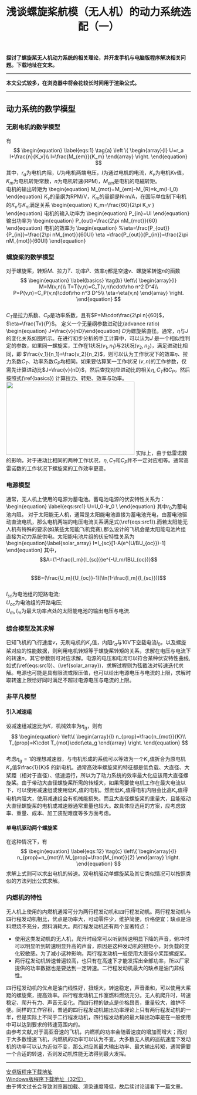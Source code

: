 ﻿---
title: 浅谈螺旋桨航模（无人机）的动力系统选配（一）
categories:
- Programming
tags:
- 无人机 
- 安卓开发 
- Qt 
updated: 2018-03-14 
---
<script type="text/x-mathjax-config">
  		MathJax.Hub.Config({tex2jax: {inlineMath: [['$','$'], ['\\(','\\)']]},
  							TeX: { equationNumbers: {  autoNumber: "AMS"  },
     							   extensions: ["AMSmath.js"]}
  		});
		</script>
 <script type="text/javascript" src="https://cdn.mathjax.org/mathjax/latest/MathJax.js?config=TeX-AMS-MML_HTMLorMML"></script>
**探讨了螺旋桨无人机动力系统的相关理论，并开发手机与电脑版程序解决相关问题。下载地址在文末。**

---
**本文公式较多，在浏览器中将会花较长时间用于渲染公式。**  
  
--- 

## 动力系统的数学模型
### 无刷电机的数学模型
有  
$$
\begin{equation} \label{eqs:1} \tag{a}
\left \{
\begin{array}{l}
U=r_a I+\frac{n}{K_v}\\
I=\frac{M_{em}}{K_m}
\end{array}
\right.
\end{equation}  
$$
其中，$r_a$为电机内阻，$U$为电机两端电压，$I$为通过电机的电流，$K_v$为电机Kv值，$K_m$为电机转矩常数，$n$为电机转速(RPM)，$M_{em}$是电机的电磁转矩。  
电机的输出转矩为
\begin{equation}
M_{mot}=M_{em}-M_{R}=k_m(I-I_0)
\end{equation}
$K_v$的量纲为RPM/V，$K_m$的量纲是N$\cdot$m/A，在国际单位制下电机的$K_v$与$K_m$满足关系
\begin{equation}
K_m=\frac{60}{2\pi K_v }
\end{equation}
电机的输入功率为
\begin{equation}
P_{in}=UI
\end{equation}
输出功率为
\begin{equation}
P_{out}=\frac{2\pi nM_{mot}}{60}
\end{equation}
电机的效率为
\begin{equation}
%\eta=\frac{P_{out}}{P_{in}}=\frac{2\pi nM_{mot}}{60UI}
\eta =\frac{P_{out}}{P_{in}}=\frac{2\pi nM_{mot}}{60UI}
\end{equation}

### 螺旋桨的数学模型
对于螺旋桨，转矩$M$、拉力$T$、功率$P$、效率$\eta$都是空速$v$、螺旋桨转速$n$的函数
$$
\begin{equation} \label{basics} \tag{b}
\left\{
\begin{array}{l}
M=M(v,n)\\
T=T(v,n)=C_T(v,n)\cdot\rho n^2 D^4\\
P=P(v,n)=C_P(v,n)\cdot\rho n^3 D^5\\
\eta=\eta(v,n)
\end{array}
\right.
\end{equation}
$$  
$C_T$是拉力系数、$C_P$是功率系数，且有$P=M\cdot\frac{2\pi n}{60}$，$\eta=\frac{Tv}{P}$。
定义一个无量纲参数进动比(advance ratio)
\begin{equation} J=\frac{v}{nD}\end{equation}
$D$为螺旋桨直径。通常，$\eta$与$J$的变化关系如图所示。在进行初步分析的手工计算中，可以认为$J$
是一个相似性判定的参数，如果同一螺旋桨，工作在1状况$(v_1,n_1)$与2状况$(v_2,n_2)$，满足进动比相同，即
$\frac{v_1}{n_1}=\frac{v_2}{n_2}$，则可以认为工作状况下的效率$\eta$、拉力系数$C_T$、功率系数$C_P$均相同。如果要估算某一工作状况
$(v,n)$的工作参数，仅需先计算进动比$J=\frac{v}{nD}$，然后查找对应进动比的相关$\eta,C_T\text{和}C_P$，然后按照式(\ref{basics})
计算拉力、转矩、效率与功率。
<img src="{{ site.url }}/assets//blog_images/fig1.png" width="350px" height="200px"/>
实际上，由于低雷诺数的影响，对于进动比相同的两种工作状况，$\eta,C_T\text{和}C_P$并不一定对应相等。通常高雷诺数的工作状况下螺旋桨的工作效率更高。
### 电源模型
通常，无人机上使用的电源为蓄电池。蓄电池电源的伏安特性关系为：
\begin{equation} \label{eqs:src1}
U=U_0-Ir_0 \\
\end{equation}
其中$r_0$为蓄电池内阻。
 对于太阳能无人机，通常是太阳能电池直接为蓄电池充电，由蓄电池驱动直流电机，那么电机两端的电压电流关系满足式(\ref{eqs:src1}).而若太阳能无人机有特殊的要求(如某些太阳能飞机竞赛),那么设计的飞机会是太阳能电池片组直接为动力系统供电。太阳能电池片组的伏安特性关系为
\begin{equation}\label{solar_array} 
I=I_{sc}[1-A(e^{U/BU_{oc}})-1]
\end{equation}
其中，$$A=(1-\frac{I_m}{I_{sc}})e^{-U_m/(BU_{oc})}$$  
$$B=(\frac{U_m}{U_{oc}}-1)[\ln(1-\frac{I_m}{I_{sc}})]$$  
$I_{sc}$为电池组的短路电流;  
$U_{oc}$为电池组的开路电压;  
$U_m,I_m$为最大功率点处的太阳能电池的输出电压与电流.

### 综合模型及其求解
已知飞机的飞行速度$v$，无刷电机的$K_v$值，内阻$r_a$与10V下空载电流$i_0$，以及螺旋桨对应的性能数据，则利用电机转矩等于螺旋桨转矩的关系，求解在电压与电流下的转速$n$，其它参数则可对应求解。电源的电压和电流可以符合某种伏安特性曲线,如式(\ref{eqs:src1})、(\ref{solar_array})，求解过程则为弦截法对转速迭代求解。电源也可能是具有限流或限压值，也可以给出电源电压与电流的上限，求解时取转速上限恰好同时满足不超过电源电压与电流的上限。
### 非平凡模型
#### 引入减速组
设减速组减速比为$K$，机械效率为$\eta_g$，则有  
$$
\begin{equation}
\left\{
\begin{array}{l}
n_{prop}=\frac{n_{mot}}{K}\\
T_{prop}=K\cdot T_{mot}\cdot\eta_g
\end{array}
\right.
\end{equation}
$$  
考虑$\eta_g=1$的理想减速器，与电机形成的系统可以等效为一个$K_v$值折合为原电机$K_v$值$\frac{1}{K}$
的新电机。通常高效率螺旋桨的特征都是低负载、大直径、大桨距（相对于直径）、低速运行，所以为了动力系统的效率最大化应该用大直径螺旋桨。由于带动大直径螺旋桨所需的转矩大，如果需要使电机工作在最大电流以下，可以使用减速组或使用低$K_v$值的电机。然而低$K_v$值得电机内阻会比高$K_v$值得电机内阻大，使用减速组会有机械能损失。而且大直径螺旋桨的重量大，且能驱动大直径螺旋桨的电机或减速器通常重量也较大。故具体应选用的方案，应考虑效率、重量、成本、加工装配难度等多方面考虑。

#### 单电机驱动两个螺旋桨
在这种情况下，有  
$$
\begin{equation} \label{eqs:12} \tag{c}
\left\{
\begin{array}{l}
n_{prop}=n_{mot}\\
M_{prop}=\frac{M_{mot}}{2}
\end{array}
\right.
\end{equation} 
$$
求解上式则可以求出电机的转速。双电机驱动单螺旋桨及其它类似情况可以按照类似的方法列出公式求解。
### 内燃机的特性
无人机上使用的内燃机通常可分为两行程发动机和四行程发动机。两行程发动机与四行程发动机相比，优点是功率大，可动零件少，维护简便，价格便宜；缺点是油料燃烧不充分，燃料消耗大。两行程发动机还有两个显著特点：
* 使用这类发动机的无人机，爬升时经常可以听到转速明显下降的声音，俯冲时可以明显听到转速明显升高的声音，原因是这种发动机的扭矩小，对负载的变化较敏感。为了减小这种影响，两行程发动机一般使用大直径小桨距螺旋桨。
* 两行程发动机转速普遍较高，也只有在高速下才能发挥出全部功率，所以厂家提供的功率数据也是要达到一定转速。二行程发动机最大的缺点是油门非线性。  


 四行程发动机的优点是油门线性好，扭矩大，转速稳定，声音柔和，可以使用大桨距的螺旋桨，提高效率。四行程发动机工作室燃料燃烧充分。无人机爬升时，转速稳定、爬升有力、声音无变化。而四行程的缺点是价格昂贵，重量较大，维护不便。同样的工作容积，普通的四行程发动机输出功率理论上只有两行程发动机的一半，但是实际上不同于二行程发动机，四行程发动机的最大输出功率是在一般使用中可以达到要求的转速范围内的。  
由参考文献,对于高亚音速的飞机，内燃机的功率会随着速度的增加而增大；而对于大多数慢速飞机，内燃机的功率可以认为不变。大多数无人机的巡航速度下发动机的功率可以认为近似不变，那么对应其最大输出功率、最大输出转矩，通常需要一个合适的转速，否则发动机性能无法得到最大发挥。

---
[安卓版程序下载地址](https://pan.baidu.com/s/1QaN9CxFEfJz0RHewitcCgg)  
[Windows版程序下载地址（32位）](https://pan.baidu.com/s/1W5DtxZFxC6SmjRxvO9F_tA)  
由于博文过长会导致浏览器加载、渲染速度降低，故后续讨论请看下一篇文章。  